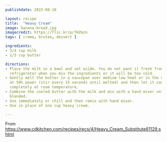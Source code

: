 ```yaml
---
publishdate: 2023-08-18

layout: recipe
title:  "Heavy Cream"
image: banana-bread.jpg
imagecredit: https://flic.kr/p/7HZmzn
tags: [ creme, brulee, dessert ]

ingredients:
- 3/4 cup milk
- 1/3 cup butter

directions:
- Place the milk in a bowl and set aside. You do not want it fresh from the
  refrigerator when you mix the ingredients or it will be too cold.
- Gently melt the butter in a saucepan over medium-low heat or in the microwave
  at 50% power (stir every 15 seconds until melted) and then let it cool
  completely at room temperature.
- Combine the cooled butter with the milk and mix with a hand mixer until well
  blended.
- Use immediately or chill and then remix with hand mixer.
- Use in place of one cup heavy cream.

---
```


From https://www.cdkitchen.com/recipes/recs/4/Heavy_Cream_Substitute61129.shtml

